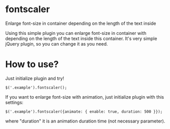 # fontscaler
Enlarge font-size in container depending on the length of the text inside

Using this simple plugin you can enlarge font-size in container with depending on the length of the text inside this container. It's very simple jQuery plugin, so you can change it as you need.

# How to use?

Just initialize plugin and try!
```
$('.example').fontscaler();
```

If you want to enlarge font-size with animation, just initialize plugin with this settings:
```
$('.example').fontscaler({animate: { enable: true, duration: 500 }});
```

where "duration" it is an animation duration time (not necessary parameter).